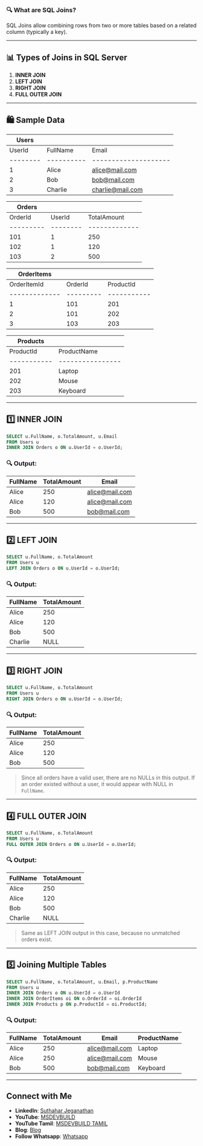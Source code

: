 

### 🔍 What are SQL Joins?

SQL Joins allow combining rows from two or more tables based on a related column (typically a key).

---

## 📊 Types of Joins in SQL Server

1. **INNER JOIN**
2. **LEFT JOIN**
3. **RIGHT JOIN**
4. **FULL OUTER JOIN**

---

## 🛍️ Sample Data

| Users    |            |                                             |
| -------- | ---------- | ------------------------------------------- |
| UserId   | FullName   | Email                                       |
| -------- | ---------- | --------------------                        |
| 1        | Alice      | [alice@mail.com](mailto:alice@mail.com)     |
| 2        | Bob        | [bob@mail.com](mailto:bob@mail.com)         |
| 3        | Charlie    | [charlie@mail.com](mailto:charlie@mail.com) |

| Orders    |          |               |
| --------- | -------- | ------------- |
| OrderId   | UserId   | TotalAmount   |
| --------- | -------- | ------------- |
| 101       | 1        | 250           |
| 102       | 1        | 120           |
| 103       | 2        | 500           |

| OrderItems    |           |             |
| ------------- | --------- | ----------- |
| OrderItemId   | OrderId   | ProductId   |
| ------------- | --------- | ----------- |
| 1             | 101       | 201         |
| 2             | 101       | 202         |
| 3             | 103       | 203         |

| Products    |                  |
| ----------- | ---------------- |
| ProductId   | ProductName      |
| ----------- | ---------------- |
| 201         | Laptop           |
| 202         | Mouse            |
| 203         | Keyboard         |

---

## 1️⃣ INNER JOIN

```sql
SELECT u.FullName, o.TotalAmount, u.Email
FROM Users u
INNER JOIN Orders o ON u.UserId = o.UserId;
```

### 🔍 Output:

| FullName | TotalAmount | Email                                   |
| -------- | ----------- | --------------------------------------- |
| Alice    | 250         | [alice@mail.com](mailto:alice@mail.com) |
| Alice    | 120         | [alice@mail.com](mailto:alice@mail.com) |
| Bob      | 500         | [bob@mail.com](mailto:bob@mail.com)     |

---

## 2️⃣ LEFT JOIN

```sql
SELECT u.FullName, o.TotalAmount
FROM Users u
LEFT JOIN Orders o ON u.UserId = o.UserId;
```

### 🔍 Output:

| FullName | TotalAmount |
| -------- | ----------- |
| Alice    | 250         |
| Alice    | 120         |
| Bob      | 500         |
| Charlie  | NULL        |

---

## 3️⃣ RIGHT JOIN

```sql
SELECT u.FullName, o.TotalAmount
FROM Users u
RIGHT JOIN Orders o ON u.UserId = o.UserId;
```

### 🔍 Output:

| FullName | TotalAmount |
| -------- | ----------- |
| Alice    | 250         |
| Alice    | 120         |
| Bob      | 500         |

> Since all orders have a valid user, there are no NULLs in this output. If an order existed without a user, it would appear with NULL in `FullName`.

---

## 4️⃣ FULL OUTER JOIN

```sql
SELECT u.FullName, o.TotalAmount
FROM Users u
FULL OUTER JOIN Orders o ON u.UserId = o.UserId;
```

### 🔍 Output:

| FullName | TotalAmount |
| -------- | ----------- |
| Alice    | 250         |
| Alice    | 120         |
| Bob      | 500         |
| Charlie  | NULL        |

> Same as LEFT JOIN output in this case, because no unmatched orders exist.

---

## 5️⃣ Joining Multiple Tables

```sql
SELECT u.FullName, o.TotalAmount, u.Email, p.ProductName
FROM Users u
INNER JOIN Orders o ON u.UserId = o.UserId
INNER JOIN OrderItems oi ON o.OrderId = oi.OrderId
INNER JOIN Products p ON p.ProductId = oi.ProductId;
```

### 🔍 Output:

| FullName | TotalAmount | Email                                   | ProductName |
| -------- | ----------- | --------------------------------------- | ----------- |
| Alice    | 250         | [alice@mail.com](mailto:alice@mail.com) | Laptop      |
| Alice    | 250         | [alice@mail.com](mailto:alice@mail.com) | Mouse       |
| Bob      | 500         | [bob@mail.com](mailto:bob@mail.com)     | Keyboard    |

---
 ## Connect with Me
- **LinkedIn**: [Suthahar Jeganathan](https://www.linkedin.com/in/jssuthahar/)
- **YouTube**: [MSDEVBUILD](https://www.youtube.com/@MSDEVBUILD)
- **YouTube Tamil**: [MSDEVBUILD TAMIL](https://www.youtube.com/@MSDEVBUILDTamil)
- **Blog**: [Blog](https://www.msdevbuild.com/)
- **Follow Whatsapp**: [Whatsapp](https://www.whatsapp.com/channel/0029Va5j2rHEFeXcTlUhQB0J)
